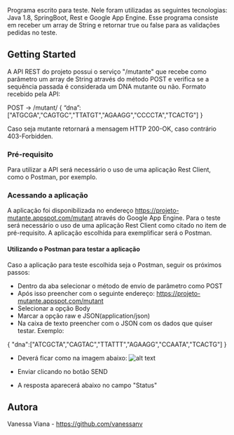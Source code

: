 
Programa escrito para teste.
Nele foram utilizadas as seguintes tecnologias: Java 1.8, SpringBoot, Rest e Google App Engine.
Esse programa consiste em receber um array de String e retornar true ou false para as validações pedidas no teste.

## Getting Started


A API REST do projeto possui o serviço "/mutante" que recebe como parâmetro um array de String através do método POST e verifica se a sequência passada é considerada um DNA mutante ou não. 
Formato recebido pela API:

POST → /mutant/
{
“dna”:["ATGCGA","CAGTGC","TTATGT","AGAAGG","CCCCTA","TCACTG"]
}

Caso seja mutante retornará a mensagem HTTP 200-OK, caso contrário 403-Forbidden.
 
### Pré-requisito

Para utilizar a API será necessário o uso de uma aplicação Rest Client, como o Postman, por exemplo.

### Acessando a aplicação

A aplicação foi disponibilizada no endereço https://projeto-mutante.appspot.com/mutant através do Google App Engine.
Para o teste será necessário o uso de uma aplicação Rest Client como citado no item de pré-requisito. A aplicação escolhida para exemplificar será o Postman.

#### Utilizando o Postman para testar a aplicação

Caso a aplicação para teste escolhida seja o Postman, seguir os próximos passos:
* Dentro da aba selecionar o método de envio de parâmetro como POST
* Após isso preencher com o seguinte endereço: 
https://projeto-mutante.appspot.com/mutant
* Selecionar a opção Body 
* Marcar a opção raw e JSON(application/json)
* Na caixa de texto preencher com o JSON com os dados que quiser testar. Exemplo:

{
"dna":["ATCGCTA","CAGTAC","TTATTT","AGAAGG","CCAATA","TCACTG"]
}

* Deverá ficar como na imagem abaixo:
![alt text](https://user-images.githubusercontent.com/39503782/44693275-4c9ec280-aa3d-11e8-8223-2bd383bf404e.png)

* Enviar clicando no botão SEND
* A resposta aparecerá abaixo no campo "Status"

## Autora
Vanessa Viana - https://github.com/vanessanv
